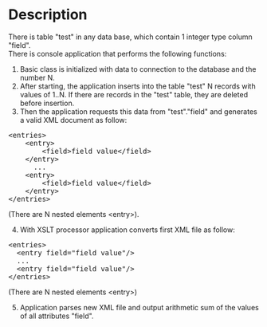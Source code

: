 # Description
  There is table "test" in any data base, which contain 1 integer type column "field".  
  There is console application that performs the following functions:

1. Basic class is initialized with data to connection to the database and the number N.   
2. After starting, the application inserts into the table "test" N records with values of 1..N. If there are records in the "test" table, they are deleted before insertion.  
3. Then the application requests this data from "test"."field" and generates a valid XML document as follow:
<pre>
&lt;entries>     
    &lt;entry>         
        &lt;field>field value&lt;/field>     
    &lt;/entry>     
      ...     
    &lt;entry>         
        &lt;field>field value&lt;/field>     
    &lt;/entry> 
&lt;/entries> 
</pre>
(There are N nested elements &lt;entry>).  

4. With XSLT processor application converts first XML file as follow: 
<pre>
&lt;entries>    
  &lt;entry field="field value"/>     
  ...     
  &lt;entry field="field value"/> 
&lt;/entries> 
</pre>
(There are N nested elements &lt;entry>) 

5. Application parses new XML file and output arithmetic sum of the values of all attributes "field".   
